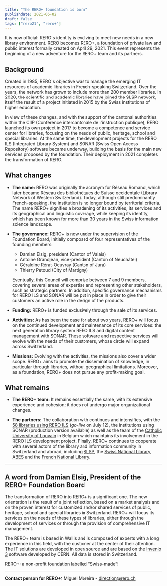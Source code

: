 ```yaml
---
title: "The RERO+ foundation is born"
publishdate: 2021-06-02
draft: false
tags: ["rero21", "rero+"]
---
```


It is now official: RERO's identity is evolving to meet new needs in a new library environment. RERO becomes RERO+, a foundation of private law and public interest formally created on April 29, 2021. This event represents the beginning of a new adventure for the RERO+ team and its partners.

<!--more-->

## Background

Created in 1985, RERO's objective was to manage the emerging IT resources of academic libraries in French-speaking Switzerland. Over the years, the network has grown to include more than 200 member libraries. In 2020, the scientific and academic libraries have joined the SLSP network, itself the result of a project initiated in 2015 by the Swiss institutions of higher education.

In view of these changes, and with the support of the cantonal authorities within the CIIP (Conférence intercantonale de l'instruction publique), RERO launched its own project in 2017 to become a competence and service center for libraries, focusing on the needs of public, heritage, school and special libraries. At the same time, the development projects for the RERO ILS (Integrated Library System) and SONAR (Swiss Open Access Repository) software became underway, building the basis for the main new services proposed by the foundation. Their deployment in 2021 completes the transformation of RERO.

## What changes

- __The name:__ RERO was originally the acronym for Réseau Romand, which later became Réseau des bibliothèques de Suisse occidentale (Library Network of Western Switzerland). Today, although still predominantly French-speaking, the institution is no longer bound by territorial criteria. The name RERO+ signifies a broadening of its activities, its services and its geographical and linguistic coverage, while keeping its identity, which has been known for more than 30 years in the Swiss information science landscape.

- __The governance:__ RERO+ is now under the supervision of the Foundation Board, initially composed of four representatives of the founding members:
    - Damian Elsig, president (Canton of Valais)
    - Antoine Grandjean, vice-president (Canton of Neuchâtel)
    - Géraldine Rérat-Oeuvray (Canton of Jura)
    - Thierry Petoud (City of Martigny)

    Eventually, this Council will comprise between 7 and 9 members, covering several areas of expertise and representing other stakeholders, such as strategic partners. In addition, specific governance mechanisms for RERO ILS and SONAR will be put in place in order to give their customers an active role in the design of the products.

- __Funding:__ RERO+ is funded exclusively through the sale of its services. 

- __Activities:__ As has been the case for about two years, RERO+ will focus on the continued development and maintenance of its core services: the next generation library system RERO ILS and digital content management with SONAR. These software and respective services will evolve with the needs of their customers, whose circle will expand across Switzerland.

- __Missions:__ Evolving with the activities, the missions also cover a wider scope. RERO+ aims to promote the dissemination of knowledge, in particular through libraries, without geographical limitations. Moreover, as a foundation, RERO+ does not pursue any profit-making goal.

## What remains

- __The RERO+ team:__ It remains essentially the same, with its extensive experience and cohesion; it does not undergo major organizational changes.

- __The partners:__ The collaboration with continues and intensifies, with the [58 libraries using RERO ILS](/en/reroils/migration2021-libraries/) (*go-live* on July 12), the institutions using SONAR (production version available) as well as the team of the [Catholic University of Louvain](https://uclouvain.be/) in Belgium which maintains its involvement in the RERO ILS development project. Finally, RERO+ continues to cooperate with several actors of the library and information community in Switzerland and abroad, including [SLSP](https://slsp.ch), the [Swiss National Library](https://www.nb.admin.ch/), [ABES](https://abes.fr/) and the [French National Library](https://www.bnf.fr/).

---

## A word from Damian Elsig, President of the RERO+ Foundation Board

The transformation of RERO into RERO+ is a significant one. The new orientation is the result of a joint reflection, based on a market analysis and on the proven interest for customized and/or shared services of public, heritage, school and special libraries in Switzerland.  RERO+ will focus its services on the needs of these types of libraries, either through the development of services or through the provision of comprehensive IT management.

The RERO+ team is based in Wallis and is composed of experts with a long experience in this field, with the customer at the center of their attention.
The IT solutions are developed in open source and are based on the [Invenio 3](https://inveniosoftware.org) software developed by CERN.  All data is stored in Switzerland.

RERO+: a non-profit foundation labelled “Swiss-made”!

---

__Contact person for RERO+:__ Miguel Moreira - <direction@rero.ch>